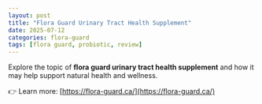 ```yaml
---
layout: post
title: "Flora Guard Urinary Tract Health Supplement"
date: 2025-07-12
categories: flora-guard
tags: [flora guard, probiotic, review]
---
```


Explore the topic of **flora guard urinary tract health supplement** and how it may help support natural health and wellness.

👉 Learn more: [https://flora-guard.ca/](https://flora-guard.ca/)
